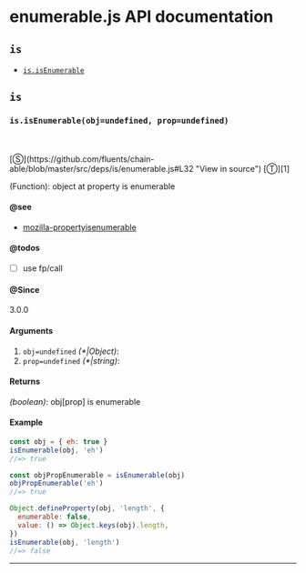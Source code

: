 # enumerable.js API documentation

<!-- div class="toc-container" -->

<!-- div -->

## `is`
* <a href="#is-prototype-isEnumerable"  data-meta="isEnumerable obj undefined prop undefined"  data-call="isEnumerable obj undefined prop undefined"  data-category="Methods"  data-description="Function object at property is enumerable"  data-name="isEnumerable"  data-member="is"  data-see="href https developer mozilla org en docs Web JavaScript Reference Global Objects Object propertyIsEnumerable label mozilla propertyisenumerable"  data-todos="use fp call"  data-all="meta isEnumerable obj undefined prop undefined call isEnumerable obj undefined prop undefined category Methods description Function object at property is enumerable name isEnumerable member is see href https developer mozilla org en docs Web JavaScript Reference Global Objects Object propertyIsEnumerable label mozilla propertyisenumerable notes todos use fp call n klassProps" >`is.isEnumerable`</a>

<!-- /div -->

<!-- /div -->

<!-- div class="doc-container" -->

<!-- div -->

## `is`

<!-- div -->

<h3 id="is-prototype-isEnumerable" data-member="is" data-category="Methods" data-name="isEnumerable"><code>is.isEnumerable(obj=undefined, prop=undefined)</code></h3>
<br>
<br>
[&#x24C8;](https://github.com/fluents/chain-able/blob/master/src/deps/is/enumerable.js#L32 "View in source") [&#x24C9;][1]

(Function): object at property is enumerable


#### @see 

* <a href="https://developer.mozilla.org/en/docs/Web/JavaScript/Reference/Global_Objects/Object/propertyIsEnumerable" >mozilla-propertyisenumerable</a>

#### @todos 

- [ ] use fp/call
 

#### @Since
3.0.0

#### Arguments
1. `obj=undefined` *(&#42;|Object)*:
2. `prop=undefined` *(&#42;|string)*:

#### Returns
*(boolean)*: obj&#91;prop&#93; is enumerable

#### Example
```js
const obj = { eh: true }
isEnumerable(obj, 'eh')
//=> true

const objPropEnumerable = isEnumerable(obj)
objPropEnumerable('eh')
//=> true

Object.defineProperty(obj, 'length', {
  enumerable: false,
  value: () => Object.keys(obj).length,
})
isEnumerable(obj, 'length')
//=> false

```
---

<!-- /div -->

<!-- /div -->

<!-- /div -->

 [1]: #is "Jump back to the TOC."
